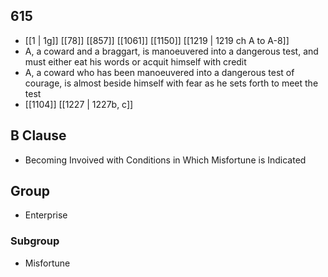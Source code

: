## 615
- [[1 | 1g]] [[78]] [[857]] [[1061]] [[1150]] [[1219 | 1219 ch A to A-8]] 
- A, a coward and a braggart, is manoeuvered into a dangerous test, and must either eat his words or acquit himself with credit
- A, a coward who has been manoeuvered into a dangerous test of courage, is almost beside himself with fear as he sets forth to meet the test
- [[1104]] [[1227 | 1227b, c]] 

## B Clause
- Becoming Invoived with Conditions in Which Misfortune is Indicated

## Group
- Enterprise

### Subgroup
- Misfortune

